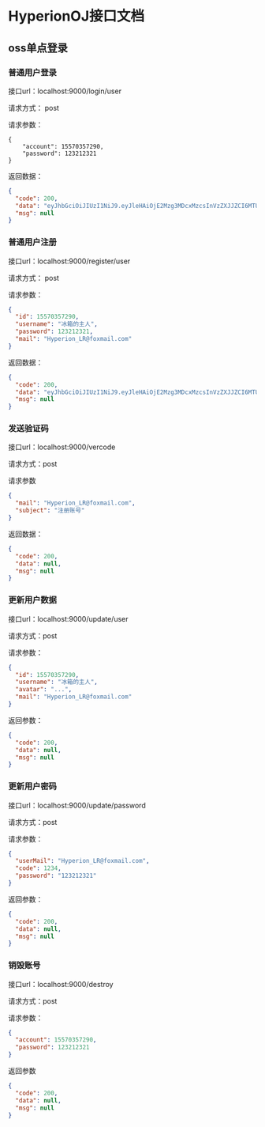 # HyperionOJ接口文档

## oss单点登录

### 普通用户登录

接口url：localhost:9000/login/user

请求方式： post

请求参数：

```
{
    "account": 15570357290,
    "password": 123212321
}
```

返回数据：

```json
{
  "code": 200,
  "data": "eyJhbGciOiJIUzI1NiJ9.eyJleHAiOjE2Mzg3MDcxMzcsInVzZXJJZCI6MTU1NzAzNTcyOTAsImlhdCI6MTYzODYyMDczN30.s0LB0IKWlZAGUk1D3dxmdqzkO4Xt4N2T4R5eAIhReho",
  "msg": null
}
```

###  

### 普通用户注册

接口url：localhost:9000/register/user

请求方式： post

请求参数：

```json
{
  "id": 15570357290,
  "username": "冰箱的主人",
  "password": 123212321,
  "mail": "Hyperion_LR@foxmail.com"
}
```

返回数据：

```json
{
  "code": 200,
  "data": "eyJhbGciOiJIUzI1NiJ9.eyJleHAiOjE2Mzg3MDcxMzcsInVzZXJJZCI6MTU1NzAzNTcyOTAsImlhdCI6MTYzODYyMDczN30.s0LB0IKWlZAGUk1D3dxmdqzkO4Xt4N2T4R5eAIhReho",
  "msg": null
}
```

### 发送验证码

接口url：localhost:9000/vercode

请求方式：post

请求参数

```json
{
  "mail": "Hyperion_LR@foxmail.com",
  "subject": "注册账号"
}
```

返回数据：

```json
{
  "code": 200,
  "data": null,
  "msg": null
}
```

### 更新用户数据

接口url：localhost:9000/update/user

请求方式：post

请求参数：

```json
{
  "id": 15570357290,
  "username": "冰箱的主人",
  "avatar": "...",
  "mail": "Hyperion_LR@foxmail.com"
}
```

返回参数：

```json
{
  "code": 200,
  "data": null,
  "msg": null
}
```

### 更新用户密码

接口url：localhost:9000/update/password

请求方式：post

请求参数：

```json
{
  "userMail": "Hyperion_LR@foxmail.com",
  "code": 1234,
  "password": "123212321"
}
```

返回参数：

```json
{
  "code": 200,
  "data": null,
  "msg": null
}
```

### 销毁账号

接口url：localhost:9000/destroy

请求方式：post

请求参数：

```json
{
  "account": 15570357290,
  "password": 123212321
}
```

返回参数

```json
{
  "code": 200,
  "data": null,
  "msg": null
}
```

